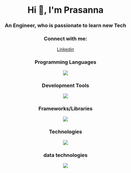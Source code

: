 <h1 align="center">Hi 👋, I'm Prasanna</h1>
<h3 align="center">An Engineer, who is passionate to learn new Tech</h3>

<h3 align="center">Connect with me:</h3>
<p align="center">
  <a href="https://www.linkedin.com/in/prasanna2r/" >Linkedin</a>
</p>

<h3 align="center">Programming Languages</h3>
<p align="center">
  <a href="https://skillicons.dev">
    <img src="https://skillicons.dev/icons?i=python,scala,cpp,c,js&theme=light" />
  </a>
</p>

<h3 align="center">Development Tools</h3>
<p align="center">
  <a href="https://skillicons.dev">
    <img src="https://skillicons.dev/icons?i=git,github&theme=light" />
  </a>
</p>

<h3 align="center">Frameworks/Libraries</h3>
<p align="center">
  <a href="https://skillicons.dev">
    <img src="https://skillicons.dev/icons?i=fastapi,flask&theme=light" />

  </a>
</p>

<h3 align="center">Technologies</h3>
<p align="center">
  <a href="https://skillicons.dev">
    <img src="https://skillicons.dev/icons?i=linux,aws,windows,terraform,docker&theme=light" />
  </a>
</p>

<h3 align="center">data technologies</h3>
<p align = "center">
  <img src="https://user-images.githubusercontent.com/25181517/184357834-eba1eee1-6074-4b9c-8ed3-5373868096cc.png" />
</p>
